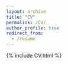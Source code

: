 ```yaml
---
layout: archive
title: "CV"
permalink: /CV/
author_profile: true
redirect_from:
  - /resume
---
```



{% include CV.html %}